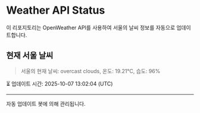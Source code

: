 
# Weather API Status

이 리포지토리는 OpenWeather API를 사용하여 서울의 날씨 정보를 자동으로 업데이트합니다.

## 현재 서울 날씨
> 서울의 현재 날씨: overcast clouds, 온도: 19.21°C, 습도: 96%

⏳ 업데이트 시간: 2025-10-07 13:02:04 (UTC)

---
자동 업데이트 봇에 의해 관리됩니다.
